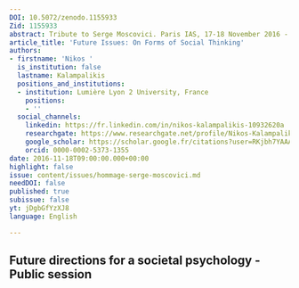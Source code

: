 ```yaml
---
DOI: 10.5072/zenodo.1155933
Zid: 1155933
abstract: Tribute to Serge Moscovici. Paris IAS, 17-18 November 2016 - Session 8
article_title: 'Future Issues: On Forms of Social Thinking'
authors:
- firstname: 'Nikos '
  is_institution: false
  lastname: Kalampalikis
  positions_and_institutions:
  - institution: Lumière Lyon 2 University, France
    positions:
    - ''
  social_channels:
    linkedin: https://fr.linkedin.com/in/nikos-kalampalikis-10932620a
    researchgate: https://www.researchgate.net/profile/Nikos-Kalampalikis
    google_scholar: https://scholar.google.fr/citations?user=RKjbh7YAAAAJ&hl=fr
    orcid: 0000-0002-5373-1355
date: 2016-11-18T09:00:00.000+00:00
highlight: false
issue: content/issues/hommage-serge-moscovici.md
needDOI: false
published: true
subissue: false
yt: jDgbGfYzXJ8
language: English

---
```

## Future directions for a societal psychology - Public session

<Youtube yt="jDgbGfYzXJ8" caption="Future issues On forms of social thinking"></Youtube>